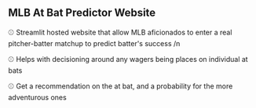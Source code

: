 ## MLB At Bat Predictor Website ##

⚾ Streamlit hosted website that allow MLB aficionados to enter a real pitcher-batter matchup to predict batter's success /n

⚾ Helps with decisioning around any wagers being places on individual at bats

⚾ Get a recommendation on the at bat, and a probability for the more adventurous ones

